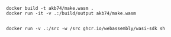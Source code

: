     docker build -t akb74/make.wasm .
    docker run -it -v .:/build/output akb74/make.wasm 


    docker run -v .:/src -w /src ghcr.io/webassembly/wasi-sdk sh